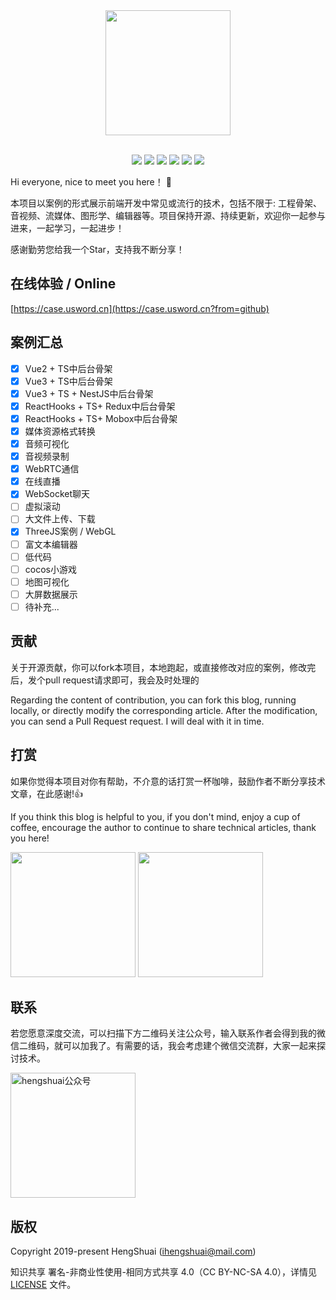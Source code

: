 <div align="center">
  <img
    width="200"
    src="https://ihengshuai-demo1.oss-cn-beijing.aliyuncs.com/fecase-logo-rmbg.png"
  />

  <br />
  <br />

  <p align="center">
    <a><img src="https://img.shields.io/github/last-commit/ihengshuai/frontend-case.svg"/></a>
    <a><img src="https://img.shields.io/badge/code_style-standard-brightgreen.svg"/></a>
    <a><img src="https://img.shields.io/github/issues/ihengshuai/frontend-case.svg"/></a>
    <a><img src="https://img.shields.io/github/forks/ihengshuai/frontend-case.svg"/></a>
    <a><img src="https://img.shields.io/github/stars/ihengshuai/frontend-case.svg"/></a>
    <a><img src="https://img.shields.io/maintenance/yes/2023.svg"/></a>
  </p>
</div>

Hi everyone, nice to meet you here！ :wave:

本项目以案例的形式展示前端开发中常见或流行的技术，包括不限于: 工程骨架、音视频、流媒体、图形学、编辑器等。项目保持开源、持续更新，欢迎你一起参与进来，一起学习，一起进步！

感谢勤劳您给我一个Star，支持我不断分享！

## 在线体验 / Online
[https://case.usword.cn](https://case.usword.cn?from=github)

## 案例汇总

- [x] Vue2 + TS中后台骨架
- [x] Vue3 + TS中后台骨架
- [x] Vue3 + TS + NestJS中后台骨架
- [x] ReactHooks + TS+ Redux中后台骨架
- [x] ReactHooks + TS+ Mobox中后台骨架
- [x] 媒体资源格式转换
- [x] 音频可视化
- [x] 音视频录制
- [x] WebRTC通信
- [x] 在线直播
- [x] WebSocket聊天
- [ ] 虚拟滚动
- [ ] 大文件上传、下载
- [x] ThreeJS案例 / WebGL
- [ ] 富文本编辑器
- [ ] 低代码
- [ ] cocos小游戏
- [ ] 地图可视化
- [ ] 大屏数据展示
- [ ] 待补充...

## 贡献
关于开源贡献，你可以fork本项目，本地跑起，或直接修改对应的案例，修改完后，发个pull request请求即可，我会及时处理的

Regarding the content of contribution, you can fork this blog, running locally, or directly modify the corresponding article. After the modification, you can send a Pull Request request. I will deal with it in time.

## 打赏
如果你觉得本项目对你有帮助，不介意的话打赏一杯咖啡，鼓励作者不断分享技术文章，在此感谢!:thumbsup:

If you think this blog is helpful to you, if you don't mind, enjoy a cup of coffee, encourage the author to continue to share technical articles, thank you here!

<div>
<img src="https://ihengshuai-demo1.oss-cn-beijing.aliyuncs.com/005HV6Avgy1h72anu40usj30dw0dw40j.jpg" width=200>
<img src="https://ihengshuai-demo1.oss-cn-beijing.aliyuncs.com/005HV6Avgy1h72ap99ym1j30b40b4abq.jpg" width=200>
</div>

## 联系
若您愿意深度交流，可以扫描下方二维码关注公众号，输入联系作者会得到我的微信二维码，就可以加我了。有需要的话，我会考虑建个微信交流群，大家一起来探讨技术。
<div>
  <img src="https://ihengshuai-demo1.oss-cn-beijing.aliyuncs.com/005HV6Avgy1h7t9nb6in9j3076076glx.jpg" alt="hengshuai公众号" width=200>
</div>

## 版权
Copyright 2019-present HengShuai ([ihengshuai@mail.com](mailto:wsm_1105@163.com))

知识共享 署名-非商业性使用-相同方式共享 4.0（CC BY-NC-SA 4.0），详情见 [LICENSE](/LICENSE) 文件。
